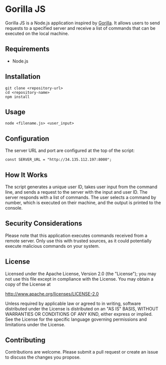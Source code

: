 # Gorilla JS

Gorilla JS is a Node.js application inspired by [Gorilla](https://github.com/ShishirPatil/gorilla). It allows users to send requests to a specified server and receive a list of commands that can be executed on the local machine.

## Requirements

- Node.js

## Installation

```
git clone <repository-url>
cd <repository-name>
npm install
```

## Usage

```
node <filename.js> <user_input>
```

## Configuration

The server URL and port are configured at the top of the script:

```
const SERVER_URL = "http://34.135.112.197:8000";
```

## How It Works

The script generates a unique user ID, takes user input from the command line, and sends a request to the server with the input and user ID. The server responds with a list of commands. The user selects a command by number, which is executed on their machine, and the output is printed to the console.

## Security Considerations

Please note that this application executes commands received from a remote server. Only use this with trusted sources, as it could potentially execute malicious commands on your system.

## License

Licensed under the Apache License, Version 2.0 (the "License"); you may not use this file except in compliance with the License. You may obtain a copy of the License at 

http://www.apache.org/licenses/LICENSE-2.0

Unless required by applicable law or agreed to in writing, software distributed under the License is distributed on an "AS IS" BASIS, WITHOUT WARRANTIES OR CONDITIONS OF ANY KIND, either express or implied. See the License for the specific language governing permissions and limitations under the License.

## Contributing

Contributions are welcome. Please submit a pull request or create an issue to discuss the changes you propose.
